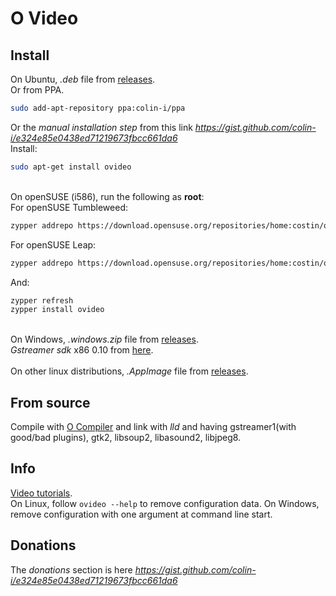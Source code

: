 # O Video

## Install
On Ubuntu, <i>.deb</i> file from [releases](https://github.com/colin-i/ostream/releases).\
Or from PPA.
```sh
sudo add-apt-repository ppa:colin-i/ppa
```
Or the *manual installation step* from this link *https://gist.github.com/colin-i/e324e85e0438ed71219673fbcc661da6* \
Install:
```sh
sudo apt-get install ovideo
```
\
On openSUSE (i586), run the following as __root__:\
For openSUSE Tumbleweed:
```sh
zypper addrepo https://download.opensuse.org/repositories/home:costin/openSUSE_Tumbleweed/home:costin.repo
```
For openSUSE Leap:
```sh
zypper addrepo https://download.opensuse.org/repositories/home:costin/openSUSE_Leap_15.6/home:costin.repo
```
And:
```sh
zypper refresh
zypper install ovideo
```
\
On Windows, <i>.windows.zip</i> file from [releases](https://github.com/colin-i/ostream/releases).\
<i>Gstreamer sdk</i> x86 0.10 from [here](https://cgit.freedesktop.org/gstreamer/gstreamer/refs/heads).
\
\
On other linux distributions, <i>.AppImage</i> file from [releases](https://github.com/colin-i/ostream/releases).

## From source
Compile with [O Compiler](https://github.com/colin-i/o) and link with
<i>lld</i> and having gstreamer1(with good/bad plugins), gtk2, libsoup2, libasound2, libjpeg8.

## Info
[Video tutorials](https://www.youtube.com/channel/UCBJPvGdXY5U3p8Fbl6HOFkQ).\
On Linux, follow ```ovideo --help``` to remove configuration data. On Windows, remove configuration with one argument at command line start.

## Donations
The *donations* section is here
*https://gist.github.com/colin-i/e324e85e0438ed71219673fbcc661da6*
